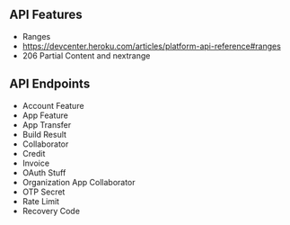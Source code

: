 
## API Features

 * Ranges
  * https://devcenter.heroku.com/articles/platform-api-reference#ranges
  * 206 Partial Content and nextrange

## API Endpoints

 * Account Feature
 * App Feature
 * App Transfer
 * Build Result
 * Collaborator
 * Credit
 * Invoice
 * OAuth Stuff
 * Organization App Collaborator
 * OTP Secret
 * Rate Limit
 * Recovery Code
